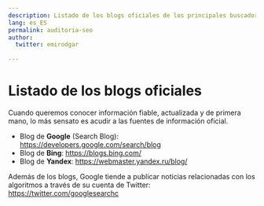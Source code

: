 ```yaml
---
description: Listado de los blogs oficiales de los principales buscadores
lang: es_ES
permalink: auditoria-seo
author:
  twitter: emirodgar
  
---
```


# Listado de los blogs oficiales

Cuando queremos conocer información fiable, actualizada y de primera mano, lo más sensato es acudir a las fuentes de información oficial.

- Blog de **Google** (Search Blog): https://developers.google.com/search/blog 
- Blog de **Bing**: https://blogs.bing.com/
- Blog de **Yandex**: https://webmaster.yandex.ru/blog/

Además de los blogs, Google tiende a publicar noticias relacionadas con los algoritmos a través de su cuenta de Twitter:  https://twitter.com/googlesearchc
<!--stackedit_data:
eyJoaXN0b3J5IjpbLTEyNjUzMDc0MDRdfQ==
-->